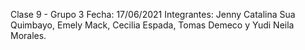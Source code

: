 Clase 9 - Grupo 3
Fecha: 17/06/2021
Integrantes: Jenny Catalina Sua Quimbayo, Emely Mack, Cecilia Espada, Tomas Demeco y Yudi Neila Morales.